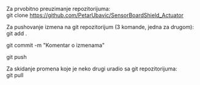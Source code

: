 Za prvobitno preuzimanje repozitorijuma:  
git clone https://github.com/PetarUbavic/SensorBoardShield_Actuator  

Za pushovanje izmena na git repozitorijum (3 komande, jedna za drugom):  
git add .

git commit -m "Komentar o izmenama"

git push  

Za skidanje promena koje je neko drugi uradio sa git repozitorijuma:  
git pull
